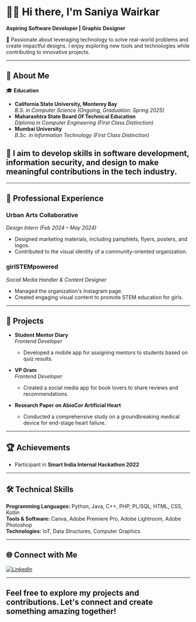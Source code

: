 # 👩‍💻 Hi there, I'm Saniya Wairkar

**Aspiring Software Developer | Graphic Designer**

🌟 Passionate about leveraging technology to solve real-world problems and create impactful designs. I enjoy exploring new tools and technologies while contributing to innovative projects.

---

## 📜 About Me

🎓 **Education**  
- **California State University, Monterey Bay**  
  *B.S. in Computer Science (Ongoing, Graduation: Spring 2025)*  
- **Maharashtra State Board Of Technical Education**  
  *Diploma in Computer Engineering (First Class Distinction)*  
- **Mumbai University**  
  *B.Sc. in Information Technology (First Class Distinction)*

## 🎯 I aim to develop skills in software development, information security, and design to make meaningful contributions in the tech industry.

---

## 💼 Professional Experience

### **Urban Arts Collaborative**  
*Design Intern (Feb 2024 – May 2024)*  
- Designed marketing materials, including pamphlets, flyers, posters, and logos.  
- Contributed to the visual identity of a community-oriented organization.

### **girlSTEMpowered**  
*Social Media Handler & Content Designer*  
- Managed the organization's Instagram page.  
- Created engaging visual content to promote STEM education for girls.

---

## 🚀 Projects

- **Student Mentor Diary**  
  *Frontend Developer*  
  - Developed a mobile app for assigning mentors to students based on quiz results.  

- **VP Gram**  
  *Frontend Developer*  
  - Created a social media app for book lovers to share reviews and recommendations.

- **Research Paper on AbioCor Artificial Heart**  
  - Conducted a comprehensive study on a groundbreaking medical device for end-stage heart failure.

---

## 🏆 Achievements

- Participant in **Smart India Internal Hackathon 2022**  

---

## 🛠️ Technical Skills

**Programming Languages:** Python, Java, C++, PHP, PL/SQL, HTML, CSS, Kotlin  
**Tools & Software:** Canva, Adobe Premiere Pro, Adobe Lightroom, Adobe Photoshop  
**Technologies:** IoT, Data Structures, Computer Graphics

---

## 🌐 Connect with Me

[![LinkedIn](https://img.shields.io/badge/-LinkedIn-blue?style=flat&logo=Linkedin&logoColor=white)](https://www.linkedin.com/in/saniya-wairkar-039029246)  

---

## Feel free to explore my projects and contributions. Let's connect and create something amazing together!
